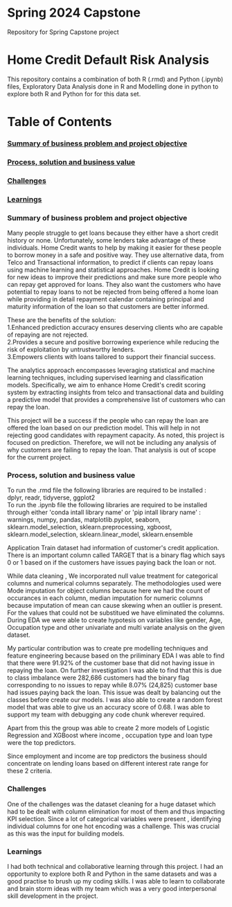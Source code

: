 # Spring 2024 Capstone
Repository for Spring Capstone project

# **Home Credit Default Risk Analysis** </br>
This repository contains a combination of both R (.rmd) and Python (.ipynb) files, Exploratory Data Analysis done in R and Modelling done in python to explore both R and Python for for this data set.
 
# **Table of Contents**
### [Summary of business problem and project objective](#summary-of-business-problem-and-project-objective) </br>
### [Process, solution and business value](#process-and-solution) </br>
### [Challenges](#challenges) </br>
### [Learnings](#learnings)



### Summary of business problem and project objective
Many people struggle to get loans because they either have a short credit history or none. Unfortunately, some lenders take advantage of these individuals. Home Credit wants to help by making it easier for these people to borrow money in a safe and positive way. They use alternative data, from Telco and Transactional information, to predict if clients can repay loans using machine learning and statistical approaches. Home Credit is looking for new ideas to improve their predictions and make sure more people who can repay get approved for loans. They also want the customers who have potential to repay loans to not be rejected from being offered a home loan while providing in detail repayment calendar containing principal and maturity information of the loan so that customers are better informed.

These are the benefits of the solution: </br>
1.Enhanced prediction accuracy ensures deserving clients who are capable of repaying are not rejected. </br>
2.Provides a secure and positive borrowing experience while reducing the risk of exploitation by untrustworthy lenders. </br>
3.Empowers clients with loans tailored to support their financial success.

The analytics approach encompasses leveraging statistical and machine learning techniques, including supervised learning and classification models. Specifically, we aim to enhance Home Credit's credit scoring system by extracting insights from telco and transactional data and building a predictive model that provides a comprehensive list of customers who can repay the loan.

This project will be a success if the people who can repay the loan are offered the loan based on our prediction model. This will help in not rejecting good candidates with repayment capacity. As noted, this project is focused on prediction. Therefore, we will not be including any analysis of why customers are failing to repay the loan. That analysis is out of scope for the current project.

### Process, solution and business value
To run the .rmd file the following libraries are required to be installed : </br>
dplyr, readr, tidyverse, ggplot2 </br>
To run the .ipynb file the following libraries are required to be installed through either 'conda intall library name' or 'pip intall library name' : </br>
warnings, numpy, pandas, matplotlib.pyplot, seaborn, sklearn.model_selection, sklearn.preprocessing, xgboost, sklearn.model_selection, sklearn.linear_model, sklearn.ensemble </br>

Application Train dataset had information of customer's credit application. There is an important column called TARGET that is a binary flag which says 0 or 1 based on if the customers have issues paying back the loan or not. </br>

While data cleaning , We incorporated null value treatment for categorical columns and numerical columns separately. The methodologies used were Mode imputation for object columns because here we had the count of occurances in each column, median imputation for numeric columns because imputation of mean can cause skewing when an outlier is present. For the values that could not be substitued we have eliminated the columns.
During EDA we were able to create hypotesis on variables like gender, Age, Occupation type and other univariate and multi variate analysis on the given dataset. </br>

My particular contribution was to create pre modelling techniques and feature engineering because based on the priliminary EDA I was able to find that there were 91.92% of the customer base that did not having issue in repaying the loan. On further investigation I was able to find that this is due to class imbalance were 282,686 customers had the binary flag corresponding to no issues to repay while 8.07% (24,825) customer base had issues paying back the loan. This issue was dealt by balancing out the classes before create our models. I was also able to create a random forest model that was able to give us an accuracy score of 0.68. I was able to support my team with debugging any code chunk wherever required. </br>

Apart from this the group was able to create 2 more models of Logistic Regression and XGBoost where income , occupation type and loan type were the top predictors. </br>

Since employment and income are top predictors the business should concentrate on lending loans based on different interest rate range for these 2 criteria. </br>

### Challenges

One of the challenges was the dataset cleaning for a huge dataset which had to be dealt with column elimination for most of them and thus impacting KPI selection. Since a lot of categorical variables were present , identifying individual columns for one hot encoding was a challenge. This was crucial as this was the input for building models.

### Learnings

I had both technical and collaborative learning through this project. I had an opportunity to explore both R and Python in the same datasets and was a good practise to brush up my coding skills. I was able to learn to collaborate and brain storm ideas with my team which was a very good interpersonal skill development in the project.

